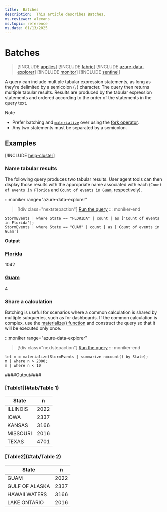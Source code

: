 ```yaml
---
title:  Batches
description:  This article describes Batches.
ms.reviewer: alexans
ms.topic: reference
ms.date: 01/13/2025
---
```

# Batches

> [!INCLUDE [applies](../includes/applies-to-version/applies.md)] [!INCLUDE [fabric](../includes/applies-to-version/fabric.md)] [!INCLUDE [azure-data-explorer](../includes/applies-to-version/azure-data-explorer.md)] [!INCLUDE [monitor](../includes/applies-to-version/monitor.md)] [!INCLUDE [sentinel](../includes/applies-to-version/sentinel.md)]

A query can include multiple tabular expression statements, as long as they're delimited by a semicolon (`;`) character. The query then returns multiple tabular results. Results are produced by the tabular expression statements and ordered according to the order of the statements in the query text.

> [!NOTE]
>
> * Prefer batching and [`materialize`](materialize-function.md) over using the [fork operator](fork-operator.md).
> * Any two statements must be separated by a semicolon.

## Examples

[!INCLUDE [help-cluster](../includes/help-cluster.md)]

### Name tabular results

The following query produces two tabular results. User agent tools can then display those results with the appropriate name associated with each (`Count of events in Florida` and `Count of events in Guam`, respectively).

:::moniker range="azure-data-explorer"
> [!div class="nextstepaction"]
> <a href="https://dataexplorer.azure.com/clusters/help/databases/Samples?query=H4sIAAAAAAAAAwsuyS/KdS1LzSspVqhRKM9ILUpVCC5JLElVsLVVUHLz8Q/ydHFUAkol55fmlQDpxGKFaHVnMCc/TSEVojMzT8EtJ78oMyVRPdaalysYr6HuoY6+xJjoXpqYqx4LAI0euu6hAAAA" target="_blank">Run the query</a>
::: moniker-end

```kusto
StormEvents | where State == "FLORIDA" | count | as ['Count of events in Florida'];
StormEvents | where State == "GUAM" | count | as ['Count of events in Guam']
```

**Output**

### [Florida](#tab/Count_of_events_in_Florida)

1042

### [Guam](#tab/Count_of_events_in_Guam)

4

### Share a calculation

Batching is useful for scenarios where a common calculation is shared by multiple subqueries, such as for dashboards. If the common calculation is complex, use the [materialize() function](materialize-function.md) and construct the query so that it will be executed only once.

:::moniker range="azure-data-explorer"
> [!div class="nextstepaction"]
> <a href="https://dataexplorer.azure.com/clusters/help/databases/Samples?query=H4sIAAAAAAAAA8tJLVHIVbBVyE0sSS3KTMzJrErVCC7JL8p1LUvNKylWqFEoLs3NTSwCiivk2Sbnl+aVaGgqJFUqBJcAdWha83LlAtWUZ6QWAeUV7BSMDAwM0ARtFAwNAArTIWBnAAAA" target="_blank">Run the query</a>
::: moniker-end

```kusto
let m = materialize(StormEvents | summarize n=count() by State);
m | where n > 2000;
m | where n < 10
```

####Output####

### [Table1](#tab/Table 1)

| State | n    |
|-------|------|
| ILLINOIS | 2022|
| IOWA | 2337    
| KANSAS | 3166 |
| MISSOURI | 2016  
| TEXAS | 4701 |

### [Table2](#tab/Table 2)

| State | n    |
|-------|------|
| GUAM | 2022|
| GULF OF ALASKA | 2337    
| HAWAII WATERS | 3166 |
| LAKE ONTARIO | 2016  
